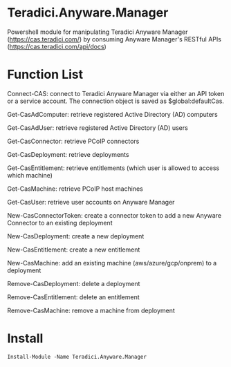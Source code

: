 # Teradici.Anyware.Manager
Powershell module for manipulating Teradici Anyware Manager (https://cas.teradici.com/) by consuming Anyware Manager's RESTful APIs (https://cas.teradici.com/api/docs)

# Function List

Connect-CAS: connect to Teradici Anyware Manager via either an API token or a service account. The connection object is saved as $global:defaultCas.

Get-CasAdComputer: retrieve registered Active Directory (AD) computers
    
Get-CasAdUser: retrieve registered Active Directory (AD) users
    
Get-CasConnector: retrieve PCoIP connectors

Get-CasDeployment: retrieve deployments

Get-CasEntitlement: retrieve entitlements (which user is allowed to access which machine)

Get-CasMachine: retrieve PCoIP host machines

Get-CasUser: retrieve user accounts on Anyware Manager

New-CasConnectorToken: create a connector token to add a new Anyware Connector to an existing deployment

New-CasDeployment: create a new deployment

New-CasEntitlement: create a new entitlement

New-CasMachine: add an existing machine (aws/azure/gcp/onprem) to a deployment

Remove-CasDeployment: delete a deployment

Remove-CasEntitlement: delete an entitlement

Remove-CasMachine: remove a machine from deployment

# Install
```
Install-Module -Name Teradici.Anyware.Manager
```

